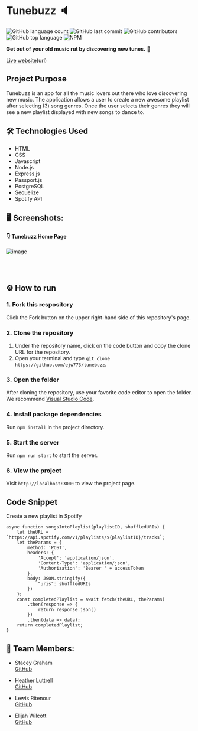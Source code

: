 # Tunebuzz :speaker:

![GitHub language count](https://img.shields.io/github/languages/count/ejw773/tunebuzz)
![GitHub last commit](https://img.shields.io/github/last-commit/ejw773/tunebuzz)
![GitHub contributors](https://img.shields.io/github/contributors/ejw773/tunebuzz?color=purple)
![GitHub top language](https://img.shields.io/github/languages/top/ejw773/tunebuzz?color=red)
![NPM](https://img.shields.io/npm/l/express)


**Get out of your old music rut by discovering new tunes.** :musical_note:

[Live website](url)(url)

## Project Purpose
Tunebuzz is an app for all the music lovers out there who love discovering new music. The application allows a user to create a new awesome playlist after selecting (3) song genres. Once the user selects their genres they will see a new playlist displayed with new songs to dance to.

## :hammer_and_wrench: Technologies Used

- HTML
- CSS
- Javascript
- Node.js
- Express.js
- Passport.js
- PostgreSQL
- Sequelize
- Spotify API


 ## 🖥 Screenshots:
#### :point_down: Tunebuzz Home Page
![image](url)

<br /> 
<br /> 

## ⚙ How to run 

### 1. Fork this respository
Click the Fork button on the upper right-hand side of this repository's page.
### 2. Clone the repository
1. Under the repository name, click on the code button and copy the clone URL for the repository.
2. Open your terminal and type ```git clone https://github.com/ejw773/tunebuzz```.
### 3. Open the folder
After cloning the repository, use your favorite code editor to open the folder. We recommend [Visual Studio Code](https://code.visualstudio.com/).
### 4. Install package dependencies
Run `npm install` in the project directory.
### 5. Start the server
Run `npm run start` to start the server.
### 6. View the project
Visit `http://localhost:3000` to view the project page.

## Code Snippet

Create a new playlist in Spotify

```
async function songsIntoPlaylist(playlistID, shuffledURIs) {
    let theURL = `https://api.spotify.com/v1/playlists/${playlistID}/tracks`;
    let theParams = {
        method: 'POST',
        headers: {
            'Accept': 'application/json',
            'Content-Type': 'application/json',
            'Authorization': 'Bearer ' + accessToken
        },
        body: JSON.stringify({
            "uris": shuffledURIs
        })
    };
    const completedPlaylist = await fetch(theURL, theParams)
        .then(response => {
            return response.json()
        })
        .then(data => data);
    return completedPlaylist;
}
```
## :busts_in_silhouette: Team Members:
  
  * Stacey Graham <br>
  [GitHub](https://github.com/stashag)
  
  * Heather Luttrell <br>
  [GitHub](https://github.com/possumdiva)
  
  * Lewis Ritenour <br>
  [GitHub](https://github.com/LewRit)
  
  * Elijah Wilcott <br>
  [GitHub](https://github.com/ejw773)